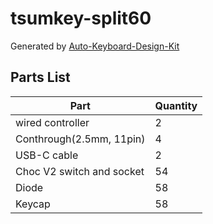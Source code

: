 # tsumkey-split60

Generated by [Auto-Keyboard-Design-Kit](https://auto-kdk.pages.dev/)

## Parts List

|Part|Quantity|
|---|---|
|wired controller|2|
|Conthrough(2.5mm, 11pin)|4|
|USB-C cable|2|
|Choc V2 switch and socket|54|
|Diode|58|
|Keycap|58|

